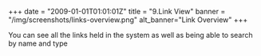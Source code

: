 +++
date = "2009-01-01T01:01:01Z"
title = "9.Link View"
banner = "/img/screenshots/links-overview.png"
alt_banner="Link Overview"
+++

You can see all the links held in the system as well as being able to search by name and type